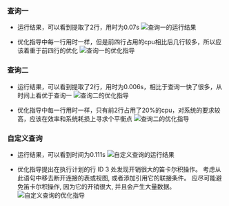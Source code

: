 ### 查询一
- 运行结果，可以看到提取了2行，用时为0.07s
![查询一的运行结果](https://github.com/YPanEI/Oracle/blob/master/test1%20/img/1_1.png)

- 优化指导中每一行用时一样，但是前四行占用的cpu相比后几行较多，所以应该着重于前四行的优化
![查询一的优化指导](https://github.com/YPanEI/Oracle/blob/master/test1%20/img/1_2.png)

### 查询二

- 运行结果，可以看到提取了2行，用时为0.006s，相比于查询一快了很多，从时间上看优于查询一
![查询二的优化指导](https://github.com/YPanEI/Oracle/blob/master/test1%20/img/2_1.png)

- 优化指导中每一行用时一样，只有前2行占用了20%的cpu，对系统的要求较高，应该在效率和系统耗损上寻求个平衡点
![查询二的优化指导](https://github.com/YPanEI/Oracle/blob/master/test1%20/img/2_2.png)


### 自定义查询

- 运行结果，可以看到时间为0.111s
![自定义查询的运行结果](https://github.com/YPanEI/Oracle/blob/master/test1%20/img/3_1.png)

- 优化指导提出在执行计划的行 ID 3 处发现开销很大的笛卡尔积操作。	考虑从此语句中移去断开连接的表或视图, 或者添加引用它的联接条件。	应尽可能避免笛卡尔积操作, 因为它的开销很大, 并且会产生大量数据。
![自定义查询的优化指导](https://github.com/YPanEI/Oracle/blob/master/test1%20/img/3_2.png)

